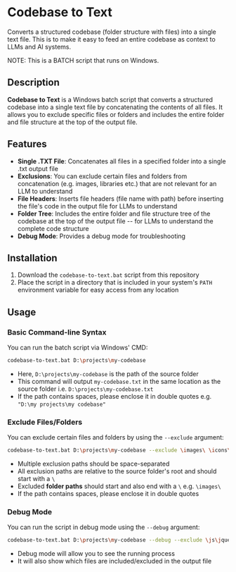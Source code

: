 # Codebase to Text

Converts a structured codebase (folder structure with files) into a single text file. This is to make it easy to feed an entire codebase as context to LLMs and AI systems.

NOTE: This is a BATCH script that runs on Windows.

## Description

**Codebase to Text** is a Windows batch script that converts a structured codebase into a single text file by concatenating the contents of all files. It allows you to exclude specific files or folders and includes the entire folder and file structure at the top of the output file.

## Features

- **Single .TXT File**: Concatenates all files in a specified folder into a single .txt output file
- **Exclusions**: You can exclude certain files and folders from concatenation (e.g. images, libraries etc.) that are not relevant for an LLM to understand
- **File Headers**: Inserts file headers (file name with path) before inserting the file's code in the output file for LLMs to understand
- **Folder Tree**: Includes the entire folder and file structure tree of the codebase at the top of the output file -- for LLMs to understand the complete code structure
- **Debug Mode**: Provides a debug mode for troubleshooting

## Installation

1. Download the `codebase-to-text.bat` script from this repository
2. Place the script in a directory that is included in your system's `PATH` environment variable for easy access from any location

## Usage

### Basic Command-line Syntax
You can run the batch script via Windows' CMD:
```bash
codebase-to-text.bat D:\projects\my-codebase
```
- Here, `D:\projects\my-codebase` is the path of the source folder
- This command will output `my-codebase.txt` in the same location as the source folder i.e. `D:\projects\my-codebase.txt`
- If the path contains spaces, please enclose it in double quotes e.g. `"D:\my projects\my codebase"`

### Exclude Files/Folders
You can exclude certain files and folders by using the `--exclude` argument:
```bash
codebase-to-text.bat D:\projects\my-codebase --exclude \images\ \icons\ \js\jquery.min.js \css\bootstrap.css "\js\custom script.js"
```
- Multiple exclusion paths should be space-separated
- All exclusion paths are relative to the source folder's root and should start with a `\`
- Excluded **folder paths** should start and also end with a `\` e.g. `\images\`
- If the path contains spaces, please enclose it in double quotes

### Debug Mode
You can run the script in debug mode using the `--debug` argument:
```bash
codebase-to-text.bat D:\projects\my-codebase --debug --exclude \js\jquery.min.js
```
- Debug mode will allow you to see the running process
- It will also show which files are included/excluded in the output file
